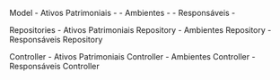 Model
    - Ativos Patrimoniais
        -
    - Ambientes
        -
    - Responsáveis
        -

Repositories
    - Ativos Patrimoniais Repository
    - Ambientes Repository
    - Responsáveis Repository

Controller
    - Ativos Patrimoniais Controller
    - Ambientes Controller
    - Responsáveis Controller
